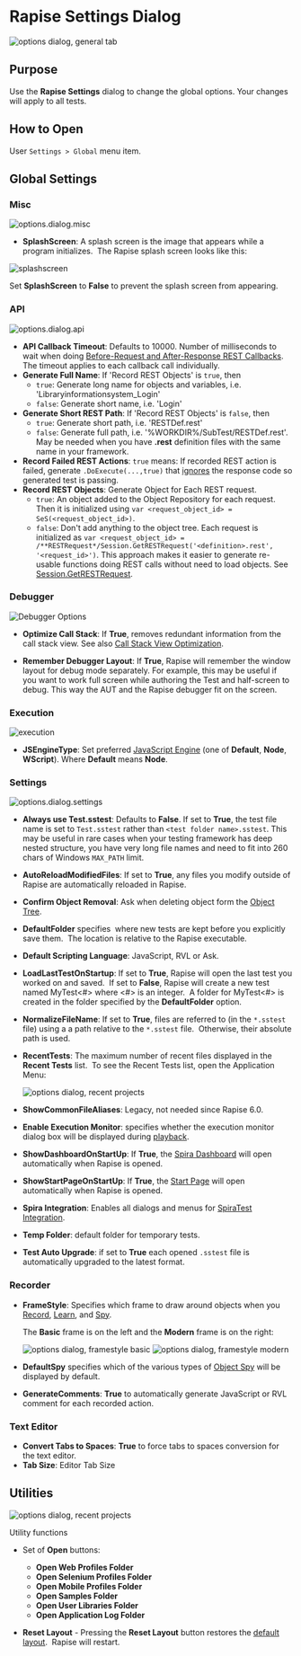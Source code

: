 # Rapise Settings Dialog

![options dialog, general tab](./img/options_dialog1.png)

## Purpose

Use the **Rapise Settings** dialog to change the global options. Your changes will apply to all tests.

## How to Open

User `Settings > Global` menu item.

## Global Settings

### Misc

![options.dialog.misc](./img/options_dialog4.png)

* **SplashScreen**: A splash screen is the image that appears while a program initializes.  The Rapise splash screen looks like this:

![splashscreen](./img/options_dialog3.png)

Set **SplashScreen** to **False** to prevent the splash screen from appearing.

### API

![options.dialog.api](./img/options_dialog_api.png)

* **API Callback Timeout**: Defaults to 10000. Number of milliseconds to wait when doing [Before-Request and After-Response REST Callbacks](rest_web_service.md#before-request-and-after-response-rest-callbacks). The timeout applies to each callback call individually.
* **Generate Full Name**: If 'Record REST Objects' is `true`, then
    * `true`: Generate long name for objects and variables, i.e. 'Libraryinformationsystem_Login'
    * `false`: Generate short name, i.e. 'Login'
* **Generate Short REST Path**: If 'Record REST Objects' is `false`, then
    * `true`: Generate short path, i.e. 'RESTDef.rest'
    * `false`: Generate full path, i.e. '%WORKDIR%/SubTest/RESTDef.rest'. May be needed when you have **.rest** definition files with the same name in your framework.
* **Record Failed REST Actions**: `true` means: If recorded REST action is failed, generate `.DoExecute(...,true)` that [ignores](../Libraries/RESTService.md#doexecute) the response code so generated test is passing.
* **Record REST Objects**: Generate Object for Each REST request.
    * `true`: An object added to the Object Repository for each request. Then it is initialized using `var <request_object_id> = SeS(<request_object_id>)`.
    * `false`: Don't add anything to the object tree. Each request is initialized as `var <request_object_id> = /**RESTRequest*/Session.GetRESTRequest('<definition>.rest', '<request_id>')`. This approach makes it easier to generate re-usable functions doing REST calls without need to load objects. See [Session.GetRESTRequest](../Libraries/Session.md#getrestrequest).

### Debugger

![Debugger Options](img/options_dialog_debugger_node.png)

* **Optimize Call Stack**: If **True**, removes redundant information from the call stack view. See also [Call Stack View Optimization](variable_call_stack_view#call-stack-view-optimization).

* **Remember Debugger Layout**: If **True**, Rapise will remember the window layout for debug mode separately. For example, this may be useful if you want to work full screen while authoring the Test and half-screen to debug. This way the AUT and the Rapise debugger fit on the screen.

### Execution

![execution](./img/options_dialog_execution.png)

* **JSEngineType**: Set preferred  [JavaScript Engine](jscript_language_reference) (one of **Default**, **Node**, **WScript**). Where **Default** means **Node**.

### Settings

![options.dialog.settings](./img/options_dialog5.png)

* **Always use Test.sstest**: Defaults to **False**. If set to **True**, the test file name is set to `Test.sstest` rather than `<test folder name>.sstest`. This may be useful in rare cases when your testing framework has deep nested structure, you have very long file names and need to fit into 260 chars of Windows `MAX_PATH` limit.
* **AutoReloadModifiedFiles**: If set to **True**, any files you modify outside of Rapise are automatically reloaded in Rapise.
* **Confirm Object Removal**: Ask when deleting object form the [Object Tree](object_tree.md).
* **DefaultFolder** specifies  where new tests are kept before you explicitly save them.  The location is relative to the Rapise executable.
* **Default Scripting Language**: JavaScript, RVL or Ask. 
* **LoadLastTestOnStartup**: If set to **True**, Rapise will open the last test you worked on and saved.  If set to **False**, Rapise will create a new test named MyTest<#> where <#> is an integer.  A folder for MyTest<#> is created in the folder specified by the **DefaultFolder** option.
* **NormalizeFileName**: If set to **True**, files are referred to (in the `*.sstest` file) using a a path relative to the `*.sstest` file.  Otherwise, their absolute path is used.
* **RecentTests**: The maximum number of recent files displayed in the **Recent Tests** list.  To see the Recent Tests list, open the Application Menu:

    ![options dialog, recent projects](./img/options_dialog8.png)

* **ShowCommonFileAliases**: Legacy, not needed since Rapise 6.0.
* **Enable Execution Monitor**: specifies whether the execution monitor dialog box will be displayed during [playback](playback.md).
* **ShowDashboardOnStartUp**: If **True**, the [Spira Dashboard](spira_dashboard_2.md) will open automatically when Rapise is opened.
* **ShowStartPageOnStartUp**: If **True**, the [Start Page](start_page.md) will open automatically when Rapise is opened.
* **Spira Integration**: Enables all dialogs and menus for [SpiraTest Integration](spiratest_integration.md).
* **Temp Folder**:  default folder for temporary tests.
* **Test Auto Upgrade**: if set to **True** each opened `.sstest` file is automatically upgraded to the latest format.

### Recorder

* **FrameStyle**: Specifies which frame to draw around objects when you [Record](recording.md), [Learn](object_learning.md), and [Spy](object_spy.md).

    The **Basic** frame is on the left and the **Modern** frame is on the right:

    ![options dialog, framestyle basic](./img/options_dialog6.png) ![options dialog, framestyle modern](./img/options_dialog7.png)
* **DefaultSpy** specifies which of the various types of [Object Spy](object_spy.md) will be displayed by default.
* **GenerateComments**: **True** to automatically generate JavaScript or RVL comment for each recorded action.

### Text Editor

* **Convert Tabs to Spaces**: **True** to force tabs to spaces conversion for the text editor.
* **Tab Size**: Editor Tab Size

## Utilities

![options dialog, recent projects](./img/options_dialog9.png)

Utility functions

* Set of **Open** buttons:
  * **Open Web Profiles Folder**
  * **Open Selenium Profiles Folder**
  * **Open Mobile Profiles Folder**
  * **Open Samples Folder**
  * **Open User Libraries Folder**
  * **Open Application Log Folder**

* **Reset Layout** - Pressing the **Reset Layout** button restores the [default layout](restoring_the_default_layout.md).  Rapise will restart.
